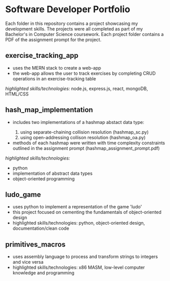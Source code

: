 <h1>Software Developer Portfolio</h1>
<p>Each folder in this repository contains a project showcasing my development skills. The projects were all completed as part of my Bachelor's in Computer Science coursework. Each project folder contains a PDF of the assignment prompt for the project.</p>
<h2>exercise_tracking_app</h2>
<ul>
  <li>uses the MERN stack to create a web-app </li>
  <li>the web-app allows the user to track exercises by completing CRUD operations in an exercise-tracking table</li>
</ul>
<p><em>highlighted skills/technologies:</em> node.js, express.js, react, mongoDB, HTML/CSS</p>

<h2>hash_map_implementation</h2>
<ul>
  <li>includes two implementations of a hashmap abstact data type:</li>
  <ol>
  <li>using separate-chaining collision resolution (hashmap_sc.py)</li>
  <li>using open-addressing collison resolution (hashmap_oa.py)</li>
  </ol>
<li>methods of each hashmap were written with time complexity constraints outlined in the assignment prompt (hashmap_assignment_prompt.pdf)</li>
</ul>
<em>highlighted skills/technologies:</em>
<ul>
  <li>python</li>
  <li>implementation of abstract data types</li>
  <li>object-oriented programming</li>
  </ul>
<h2>ludo_game</h2>
<ul>
<li>uses python to implement a representation of the game 'ludo'</li>
<li>this project focused on cementing the fundamentals of object-oriented design</li>
<li>highlighted skills/technologies: python, object-oriented design, documentation/clean code</li>
</ul>
<h2>primitives_macros</h2>
<ul>
  <li>uses assembly language to process and transform strings to integers and vice versa</li>
  <li>highlighted skills/technologies: x86 MASM, low-level computer knowledge and programming</li>
</ul>
